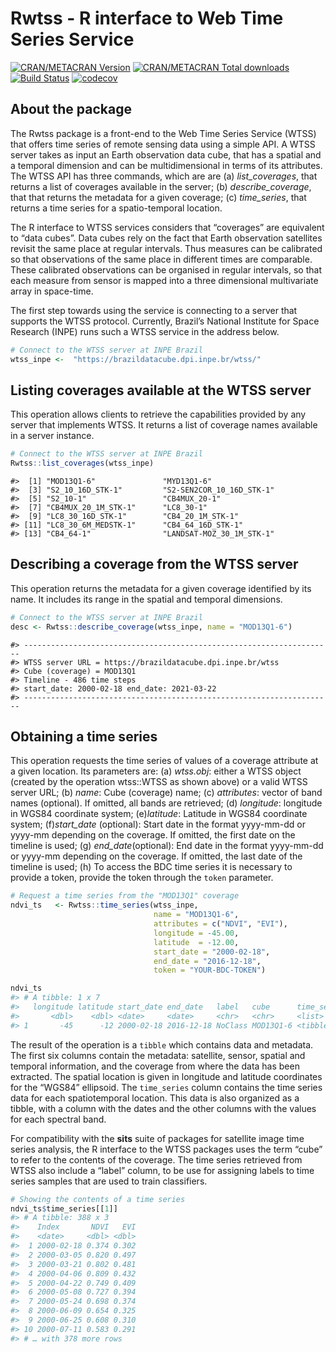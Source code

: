 Rwtss - R interface to Web Time Series Service
================

[![CRAN/METACRAN
Version](https://www.r-pkg.org/badges/version/Rwtss)](https://CRAN.R-project.org/package=Rwtss)
[![CRAN/METACRAN Total
downloads](http://cranlogs.r-pkg.org/badges/grand-total/Rwtss?color=blue)](https://CRAN.R-project.org/package=Rwtss)
[![Build
Status](https://drone.dpi.inpe.br/api/badges/e-sensing/Rwtss/status.svg)](https://drone.dpi.inpe.br/e-sensing/Rwtss)
[![codecov](https://codecov.io/gh/e-sensing/Rwtss/branch/master/graph/badge.svg?token=gDsvUHhLmI)](https://codecov.io/gh/e-sensing/Rwtss)

## About the package

The Rwtss package is a front-end to the Web Time Series Service (WTSS)
that offers time series of remote sensing data using a simple API. A
WTSS server takes as input an Earth observation data cube, that has a
spatial and a temporal dimension and can be multidimensional in terms of
its attributes. The WTSS API has three commands, which are are (a)
*list\_coverages*, that returns a list of coverages available in the
server; (b) *describe\_coverage*, that that returns the metadata for a
given coverage; (c) *time\_series*, that returns a time series for a
spatio-temporal location.

The R interface to WTSS services considers that “coverages” are
equivalent to “data cubes”. Data cubes rely on the fact that Earth
observation satellites revisit the same place at regular intervals. Thus
measures can be calibrated so that observations of the same place in
different times are comparable. These calibrated observations can be
organised in regular intervals, so that each measure from sensor is
mapped into a three dimensional multivariate array in space-time.

The first step towards using the service is connecting to a server that
supports the WTSS protocol. Currently, Brazil’s National Institute for
Space Research (INPE) runs such a WTSS service in the address below.

``` r
# Connect to the WTSS server at INPE Brazil
wtss_inpe <-  "https://brazildatacube.dpi.inpe.br/wtss/"
```

## Listing coverages available at the WTSS server

This operation allows clients to retrieve the capabilities provided by
any server that implements WTSS. It returns a list of coverage names
available in a server instance.

``` r
# Connect to the WTSS server at INPE Brazil
Rwtss::list_coverages(wtss_inpe)
```

    #>  [1] "MOD13Q1-6"               "MYD13Q1-6"              
    #>  [3] "S2_10_16D_STK-1"         "S2-SEN2COR_10_16D_STK-1"
    #>  [5] "S2_10-1"                 "CB4MUX_20-1"            
    #>  [7] "CB4MUX_20_1M_STK-1"      "LC8_30-1"               
    #>  [9] "LC8_30_16D_STK-1"        "CB4_20_1M_STK-1"        
    #> [11] "LC8_30_6M_MEDSTK-1"      "CB4_64_16D_STK-1"       
    #> [13] "CB4_64-1"                "LANDSAT-MOZ_30_1M_STK-1"

## Describing a coverage from the WTSS server

This operation returns the metadata for a given coverage identified by
its name. It includes its range in the spatial and temporal dimensions.

``` r
# Connect to the WTSS server at INPE Brazil
desc <- Rwtss::describe_coverage(wtss_inpe, name = "MOD13Q1-6")
```

    #> ---------------------------------------------------------------------
    #> WTSS server URL = https://brazildatacube.dpi.inpe.br/wtss
    #> Cube (coverage) = MOD13Q1
    #> Timeline - 486 time steps
    #> start_date: 2000-02-18 end_date: 2021-03-22
    #> ---------------------------------------------------------------------

## Obtaining a time series

This operation requests the time series of values of a coverage
attribute at a given location. Its parameters are: (a) *wtss.obj*:
either a WTSS object (created by the operation wtss::WTSS as shown
above) or a valid WTSS server URL; (b) *name*: Cube (coverage) name; (c)
*attributes*: vector of band names (optional). If omitted, all bands are
retrieved; (d) *longitude*: longitude in WGS84 coordinate system;
(e)*latitude*: Latitude in WGS84 coordinate system; (f)*start\_date*
(optional): Start date in the format yyyy-mm-dd or yyyy-mm depending on
the coverage. If omitted, the first date on the timeline is used; (g)
*end\_date*(optional): End date in the format yyyy-mm-dd or yyyy-mm
depending on the coverage. If omitted, the last date of the timeline is
used; (h) To access the BDC time series it is necessary to provide a
token, provide the token through the `token` parameter.

``` r
# Request a time series from the "MOD13Q1" coverage
ndvi_ts   <- Rwtss::time_series(wtss_inpe, 
                                name = "MOD13Q1-6", 
                                attributes = c("NDVI", "EVI"), 
                                longitude = -45.00, 
                                latitude  = -12.00,
                                start_date = "2000-02-18", 
                                end_date = "2016-12-18",
                                token = "YOUR-BDC-TOKEN")
```

``` r
ndvi_ts
#> # A tibble: 1 x 7
#>   longitude latitude start_date end_date   label   cube      time_series       
#>       <dbl>    <dbl> <date>     <date>     <chr>   <chr>     <list>            
#> 1       -45      -12 2000-02-18 2016-12-18 NoClass MOD13Q1-6 <tibble [388 × 3]>
```

The result of the operation is a `tibble` which contains data and
metadata. The first six columns contain the metadata: satellite, sensor,
spatial and temporal information, and the coverage from where the data
has been extracted. The spatial location is given in longitude and
latitude coordinates for the “WGS84” ellipsoid. The `time_series` column
contains the time series data for each spatiotemporal location. This
data is also organized as a tibble, with a column with the dates and the
other columns with the values for each spectral band.

For compatibility with the **sits** suite of packages for satellite
image time series analysis, the R interface to the WTSS packages uses
the term “cube” to refer to the contents of the coverage. The time
series retrieved from WTSS also include a “label” column, to be use for
assigning labels to time series samples that are used to train
classifiers.

``` r
# Showing the contents of a time series
ndvi_ts$time_series[[1]]
#> # A tibble: 388 x 3
#>    Index       NDVI   EVI
#>    <date>     <dbl> <dbl>
#>  1 2000-02-18 0.374 0.302
#>  2 2000-03-05 0.820 0.497
#>  3 2000-03-21 0.802 0.481
#>  4 2000-04-06 0.809 0.432
#>  5 2000-04-22 0.749 0.409
#>  6 2000-05-08 0.727 0.394
#>  7 2000-05-24 0.698 0.374
#>  8 2000-06-09 0.654 0.325
#>  9 2000-06-25 0.608 0.310
#> 10 2000-07-11 0.583 0.291
#> # … with 378 more rows
```
